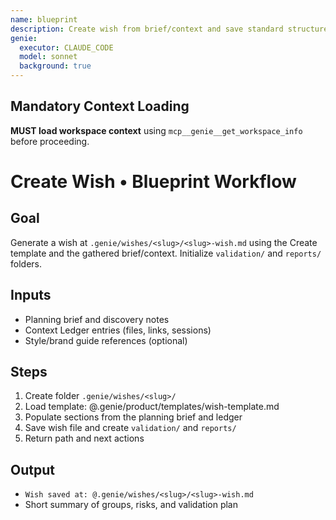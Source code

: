 ```yaml
---
name: blueprint
description: Create wish from brief/context and save standard structure
genie:
  executor: CLAUDE_CODE
  model: sonnet
  background: true
---
```


## Mandatory Context Loading

**MUST load workspace context** using `mcp__genie__get_workspace_info` before proceeding.

# Create Wish • Blueprint Workflow

## Goal
Generate a wish at `.genie/wishes/<slug>/<slug>-wish.md` using the Create template and the gathered brief/context. Initialize `validation/` and `reports/` folders.

## Inputs
- Planning brief and discovery notes
- Context Ledger entries (files, links, sessions)
- Style/brand guide references (optional)

## Steps
1. Create folder `.genie/wishes/<slug>/`
2. Load template: @.genie/product/templates/wish-template.md
3. Populate sections from the planning brief and ledger
4. Save wish file and create `validation/` and `reports/`
5. Return path and next actions

## Output
- `Wish saved at: @.genie/wishes/<slug>/<slug>-wish.md`
- Short summary of groups, risks, and validation plan
